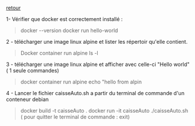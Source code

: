 [retour](../exercices.md)

1- Vérifier que docker est correctement installé :
 > docker --version
 > docker run hello-world

2 - télécharger une image linux alpine et lister les répertoir qu'elle contient.
> Docker container run alpine ls -l

3 - télécharger une image linux alpine et afficher avec celle-ci "Hello world" ( 1 seule commandes)
> docker container run alpine echo "hello from alpin

4 - Lancer le fichier caisseAuto.sh a partir du terminal de commande d'un conteneur debian
> docker build -t caisseAuto .
> docker run -it caisseAuto
> ./caisseAuto.sh
> ( pour quitter le terminal de commande : exit)